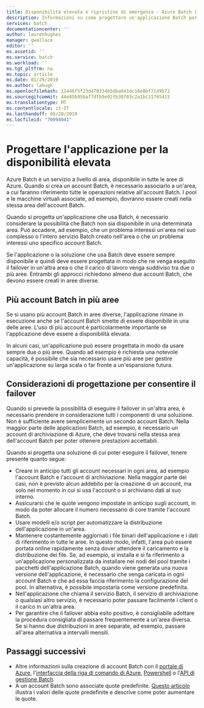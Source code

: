 ```yaml
---
title: Disponibilità elevata e ripristino di emergenza - Azure Batch | Microsoft Docs
description: Informazioni su come progettare un'applicazione Batch per un'interruzione a livello di area
services: batch
documentationcenter: ''
author: laurenhughes
manager: gwallace
editor: ''
ms.assetid: ''
ms.service: batch
ms.workload: ''
ms.tgt_pltfrm: na
ms.topic: article
ms.date: 01/29/2019
ms.author: lahugh
ms.openlocfilehash: 11446f5f23d470234b5dba641dc16e0bf71d9b72
ms.sourcegitcommit: 44e85b95baf7dfb9e92fb38f03c2a1bc31765415
ms.translationtype: MT
ms.contentlocale: it-IT
ms.lasthandoff: 08/28/2019
ms.locfileid: "70094041"
---
```

# <a name="design-your-application-for-high-availability"></a>Progettare l'applicazione per la disponibilità elevata

Azure Batch è un servizio a livello di area, disponibile in tutte le aree di Azure. Quando si crea un account Batch, è necessario associarlo a un'area, a cui faranno riferimento tutte le operazioni relative all'account Batch. I pool e le macchine virtuali associate, ad esempio, dovranno essere creati nella stessa area dell'account Batch.

Quando si progetta un'applicazione che usa Batch, è necessario considerare la possibilità che Batch non sia disponibile in una determinata area. Può accadere, ad esempio, che un problema interessi un'area nel suo complesso o l'intero servizio Batch creato nell'area o che un problema interessi uno specifico account Batch.

Se l'applicazione o la soluzione che usa Batch deve essere sempre disponibile e quindi deve essere progettata in modo che ne venga eseguito il failover in un'altra area o che il carico di lavoro venga suddiviso tra due o più aree. Entrambi gli approcci richiedono almeno due account Batch, che devono essere creati in aree diverse.

## <a name="multiple-batch-accounts-in-multiple-regions"></a>Più account Batch in più aree

Se si usano più account Batch in aree diverse, l'applicazione rimane in esecuzione anche se l'account Batch smette di essere disponibile in una delle aree. L'uso di più account è particolarmente importante se l'applicazione deve essere a disponibilità elevata.

In alcuni casi, un'applicazione può essere progettata in modo da usare sempre due o più aree. Quando ad esempio è richiesta una notevole capacità, è possibile che sia necessario usare più aree per gestire un'applicazione su larga scala o far fronte a un'espansione futura.

## <a name="design-considerations-for-providing-failover"></a>Considerazioni di progettazione per consentire il failover

Quando si prevede la possibilità di eseguire il failover in un'altra area, è necessario prendere in considerazione tutti i componenti di una soluzione. Non è sufficiente avere semplicemente un secondo account Batch. Nella maggior parte delle applicazioni Batch, ad esempio, è necessario un account di archiviazione di Azure, che deve trovarsi nella stessa area dell'account Batch per poter ottenere prestazioni accettabili.

Quando si progetta una soluzione di cui poter eseguire il failover, tenere presente quanto segue:

- Creare in anticipo tutti gli account necessari in ogni area, ad esempio l'account Batch e l'account di archiviazione. Nella maggior parte dei casi, non è previsto alcun addebito per la creazione di un account, ma solo nel momento in cui si usa l'account o si archiviano dati al suo interno.
- Assicurarsi che le quote vengono impostate in anticipo sugli account, in modo da poter allocare il numero necessario di core tramite l'account Batch.
- Usare modelli e/o script per automatizzare la distribuzione dell'applicazione in un'area.
- Mantenere costantemente aggiornati i file binari dell'applicazione e i dati di riferimento in tutte le aree. In questo modo, infatti, l'area può essere portata online rapidamente senza dover attendere il caricamento e la distribuzione dei file. Se, ad esempio, si installa e si fa riferimento a un'applicazione personalizzata da installare nei nodi del pool tramite i pacchetti dell'applicazione Batch, quando viene generata una nuova versione dell'applicazione, è necessario che venga caricata in ogni account Batch e che ad essa faccia riferimento la configurazione del pool. In alternativa, è possibile impostarla come versione predefinita.
- Nell'applicazione che chiama il servizio Batch, il servizio di archiviazione o qualsiasi altro servizio, è necessario poter passare facilmente i client o il carico in un'altra area.
- Per garantire che il failover abbia esito positivo, è consigliabile adottare la procedura consigliata di passare frequentemente a un'area diversa. Se si hanno due distribuzioni in aree separate, ad esempio, passare all'area alternativa a intervalli mensili.

## <a name="next-steps"></a>Passaggi successivi

- Altre informazioni sulla creazione di account Batch con il [portale di Azure](batch-account-create-portal.md), l'[interfaccia della riga di comando di Azure](cli-samples.md), [Powershell](batch-powershell-cmdlets-get-started.md) o l'[API di gestione Batch](batch-management-dotnet.md).
- A un account Batch sono associate quote predefinite. [Questo articolo](batch-quota-limit.md) illustra i valori delle quote predefinite e descrive come poter aumentare le quote.
